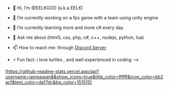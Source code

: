 - 👋 Hi, I’m @EELKGOD (a.k.a EELK)

- 🔭 I’m currently working on a fps game with a team using unity engine

- 🌱 I’m currently learning more and more c# every day

- 💬 Ask me about (html5, css, php, c#, c++, nodejs, python, lua)

- 📫 How to reach me: through [Discord Server](https://discord.gg/7WCa6XqzEk)  

- ⚡ Fun fact: i love turtles , and well experienced in coding -->

[https://github-readme-stats.vercel.app/api?username=iampawan&&show_icons=true&title_color=ffffff&icon_color=bb2acf&text_color=daf7dc&bg_color=151515]

<!---
EELKGOD/EELKGOD is a ✨ special ✨ repository because its `README.md` (this file) appears on your GitHub profile.
You can click the Preview link to take a look at your changes.
--->
